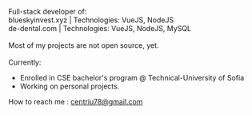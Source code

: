 Full-stack developer of:<br/>
blueskyinvest.xyz | Technologies: VueJS, NodeJS<br/>
de-dental.com | Technologies: VueJS, NodeJS, MySQL<br/>
<br/>
Most of my projects are not open source, yet.<br/>
<br/>
Currently:
- Enrolled in CSE bachelor's program @ Technical-University of Sofia
- Working on personal projects.

How to reach me : centriu78@gmail.com<br/>

<!---
IsmailSalehCode/IsmailSalehCode is a ✨ special ✨ repository because its `README.md` (this file) appears on your GitHub profile.
You can click the Preview link to take a look at your changes.
--->
